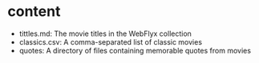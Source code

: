 # content

* tittles.md: The movie titles in the WebFlyx collection
* classics.csv: A comma-separated list of classic movies
* quotes: A directory of files containing memorable quotes from movies
